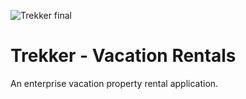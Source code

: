 ![Trekker final](https://github.com/visionmq/Trekker/assets/146690609/e00f3438-6166-46d9-976d-e156c93585f1)
# Trekker - Vacation Rentals 
An enterprise vacation property rental application. 
